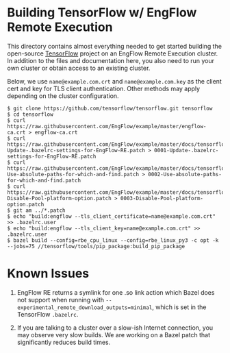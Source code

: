 # Building TensorFlow w/ EngFlow Remote Execution

This directory contains almost everything needed to get started building the open-source
[TensorFlow](https://github.com/tensorflow/tensorflow) project on an EngFlow Remote Execution
cluster. In addition to the files and documentation here, you also need to run your own cluster or
obtain access to an existing cluster.

Below, we use `name@example.com.crt` and `name@example.com.key` as the client cert and key for
TLS client authentication. Other methods may apply depending on the cluster configuration.

```
$ git clone https://github.com/tensorflow/tensorflow.git tensorflow
$ cd tensorflow
$ curl https://raw.githubusercontent.com/EngFlow/example/master/engflow-ca.crt > engflow-ca.crt
$ curl https://raw.githubusercontent.com/EngFlow/example/master/docs/tensorflow/0001-Update-.bazelrc-settings-for-EngFlow-RE.patch > 0001-Update-.bazelrc-settings-for-EngFlow-RE.patch
$ curl https://raw.githubusercontent.com/EngFlow/example/master/docs/tensorflow/0002-Use-absolute-paths-for-which-and-find.patch > 0002-Use-absolute-paths-for-which-and-find.patch
$ curl https://raw.githubusercontent.com/EngFlow/example/master/docs/tensorflow/0003-Disable-Pool-platform-option.patch > 0003-Disable-Pool-platform-option.patch
$ git am ../*.patch
$ echo "build:engflow --tls_client_certificate=name@example.com.crt" >> .bazelrc.user
$ echo "build:engflow --tls_client_key=name@example.com.crt" >> .bazelrc.user
$ bazel build --config=rbe_cpu_linux --config=rbe_linux_py3 -c opt -k --jobs=75 //tensorflow/tools/pip_package:build_pip_package
```

# Known Issues

1. EngFlow RE returns a symlink for one .so link action which Bazel does not support when running
   with `--experimental_remote_download_outputs=minimal`, which is set in the TensorFlow
   `.bazelrc`.

2. If you are talking to a cluster over a slow-ish Internet connection, you may observe very slow
   builds. We are working on a Bazel patch that significantly reduces build times.

